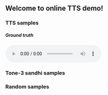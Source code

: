 ## Welcome to online TTS demo!



### TTS samples
##### Ground truth
<audio controls="controls">
<ground_truth type="audio/wav" src="tts/002791.wav"></ground_truth>
</audio>


### Tone-3 sandhi samples



### Random samples


